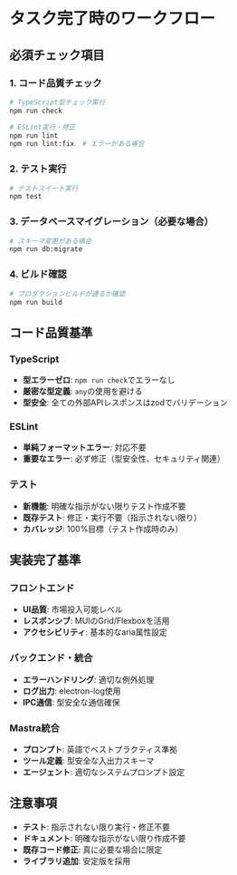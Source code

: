 # タスク完了時のワークフロー

## 必須チェック項目

### 1. コード品質チェック
```bash
# TypeScript型チェック実行
npm run check

# ESLint実行・修正
npm run lint
npm run lint:fix  # エラーがある場合
```

### 2. テスト実行
```bash
# テストスイート実行
npm test
```

### 3. データベースマイグレーション（必要な場合）
```bash
# スキーマ変更がある場合
npm run db:migrate
```

### 4. ビルド確認
```bash
# プロダクションビルドが通るか確認
npm run build
```

## コード品質基準

### TypeScript
- **型エラーゼロ**: `npm run check`でエラーなし
- **厳密な型定義**: `any`の使用を避ける
- **型安全**: 全ての外部APIレスポンスはzodでバリデーション

### ESLint
- **単純フォーマットエラー**: 対応不要
- **重要なエラー**: 必ず修正（型安全性、セキュリティ関連）

### テスト
- **新機能**: 明確な指示がない限りテスト作成不要
- **既存テスト**: 修正・実行不要（指示されない限り）
- **カバレッジ**: 100%目標（テスト作成時のみ）

## 実装完了基準

### フロントエンド
- **UI品質**: 市場投入可能レベル
- **レスポンシブ**: MUIのGrid/Flexboxを活用
- **アクセシビリティ**: 基本的なaria属性設定

### バックエンド・統合
- **エラーハンドリング**: 適切な例外処理
- **ログ出力**: electron-log使用
- **IPC通信**: 型安全な通信確保

### Mastra統合
- **プロンプト**: 英語でベストプラクティス準拠
- **ツール定義**: 型安全な入出力スキーマ
- **エージェント**: 適切なシステムプロンプト設定

## 注意事項
- **テスト**: 指示されない限り実行・修正不要
- **ドキュメント**: 明確な指示がない限り作成不要
- **既存コード修正**: 真に必要な場合に限定
- **ライブラリ追加**: 安定版を採用